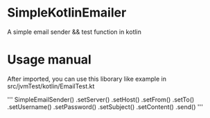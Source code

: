 # SimpleKotlinEmailer
A simple email sender &amp;&amp; test function in kotlin
# Usage manual
After imported, you can use this liborary like example in src/jvmTest/kotlin/EmailTest.kt

'''
SimpleEmailSender()
            .setServer(<your smtp server>)
            .setHost(<your smtp port>)
            .setFrom(<set the send email address>)
            .setTo(<set the email address to receive>)
            .setUsername(<set your username on smtp server>)
            .setPassword(<set your password on smtp server>)
            .setSubject(<set your email subject>)
            .setContent(<set your email content>)
            .send()
'''
